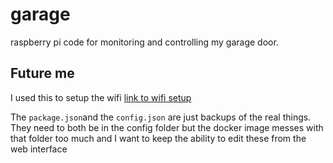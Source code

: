# garage

raspberry pi code for monitoring and controlling my garage door.

## Future me

I used this to setup the wifi [link to wifi setup](https://learn.adafruit.com/adafruits-raspberry-pi-lesson-3-network-setup/setting-up-wifi-with-occidentalis)

The `package.json`and the `config.json` are just backups of the real things. They need to both be in the config folder but the docker image messes with that folder too much and I want to keep the ability to edit these from the web interface
